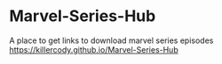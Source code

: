 # Marvel-Series-Hub
A place to get links to download marvel series episodes
https://killercody.github.io/Marvel-Series-Hub
